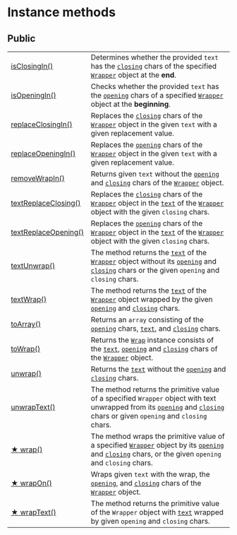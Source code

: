 # Instance methods

## Public

|                                               |                                                                                                                                                                                                                                                                                                                                      |
| --------------------------------------------- | ------------------------------------------------------------------------------------------------------------------------------------------------------------------------------------------------------------------------------------------------------------------------------------------------------------------------------------ |
| [isClosingIn()](isclosingin.md)               | Determines whether the provided `text` has the [`closing`](../../wrap/instance/accessors/#wrap.prototype.closing) chars of the specified [`Wrapper`](../wrapper.md) object at the **end**.                                                                                                                                           |
| [isOpeningIn()](isopeningin.md)               | Checks whether the provided `text` has the [`opening`](../../wrap/instance/accessors/#wrap.prototype.opening) chars of a specified [`Wrapper`](../wrapper.md) object at the **beginning**.                                                                                                                                           |
| [replaceClosingIn()](replaceclosingin.md)     | Replaces the [`closing`](../../wrap/instance/accessors/#wrap.prototype.closing) chars of the [`Wrapper`](../wrapper.md) object in the given `text` with a given replacement value.                                                                                                                                                   |
| [replaceOpeningIn()](replaceopeningin.md)     | Replaces the [`opening`](../../wrap/instance/accessors/#wrap.prototype.opening) chars of the [`Wrapper`](../wrapper.md) object in the given `text` with a given replacement value.                                                                                                                                                   |
| [removeWrapIn()](removewrapin.md)             | Returns given `text` without the [`opening`](../../wrap/instance/accessors/#wrap.prototype.opening) and [`closing`](../../wrap/instance/accessors/#wrap.prototype.closing) chars of the [`Wrapper`](../wrapper.md) object.                                                                                                           |
| [textReplaceClosing()](textreplaceclosing.md) | Replaces the [`closing`](../../wrap/instance/accessors/#wrap.prototype.closing) chars of the [`Wrapper`](../wrapper.md) object in the [`text`](../../wrap/instance/accessors/#wrap.prototype.text) of the [`Wrapper`](../wrapper.md) object with the given `closing` chars.                                                          |
| [textReplaceOpening()](textreplaceopening.md) | Replaces the [`opening`](../../wrap/instance/accessors/#wrap.prototype.opening) chars of the [`Wrapper`](../wrapper.md) object in the [`text`](../../wrap/instance/accessors/#wrap.prototype.text) of the [`Wrapper`](../wrapper.md) object with the given `closing` chars.                                                          |
| [textUnwrap()](textunwrap.md)                 | The method returns the [`text`](../../wrap/instance/accessors/#wrap.prototype.text) of the [`Wrapper`](../wrapper.md) object without its [`opening`](../../wrap/instance/accessors/#wrap.prototype.opening) and [`closing`](../../wrap/instance/accessors/#wrap.prototype.closing) chars or the given `opening` and `closing` chars. |
| [textWrap()](textwrap.md)                     | The method returns the [`text`](../../wrap/instance/accessors/#wrap.prototype.text) of the [`Wrapper`](../wrapper.md) object wrapped by the given [`opening`](../../wrap/instance/accessors/#wrap.prototype.opening) and [`closing`](../../wrap/instance/accessors/#wrap.prototype.closing) chars.                                   |
| [toArray()](toarray.md)                       | Returns an `array` consisting of the [`opening`](../../wrap/instance/accessors/#wrap.prototype.opening) chars, [`text`](../../wrap/instance/accessors/#wrap.prototype.text), and [`closing`](../../wrap/instance/accessors/#wrap.prototype.closing) chars.                                                                           |
| [toWrap()](towrap.md)                         | Returns the [`Wrap`](../../wrap/wrap.md) instance consists of the [`text`](../../wrap/instance/accessors/#wrap.prototype.text), [`opening`](../../wrap/instance/accessors/#wrap.prototype.opening) and [`closing`](../../wrap/instance/accessors/#wrap.prototype.closing) chars of the [`Wrapper`](../wrapper.md) object.            |
| [unwrap()](unwrap.md)                         | Returns the [`text`](../../wrap/instance/accessors/#wrap.prototype.text) without the [`opening`](../../wrap/instance/accessors/#wrap.prototype.opening) and [`closing`](../../wrap/instance/accessors/#wrap.prototype.closing) chars.                                                                                                |
| [unwrapText()](unwraptext.md)                 | The method returns the primitive value of a specified `Wrapper` object with text unwrapped from its [`opening`](../../wrap/instance/accessors/#wrap.prototype.opening) and [`closing`](../../wrap/instance/accessors/#wrap.prototype.closing) chars or given `opening` and `closing` chars.                                          |
| [★ wrap()](wrap.md)                           | The method wraps the primitive value of a specified [`Wrapper`](../wrapper.md) object by its [`opening`](../../wrap/instance/accessors/#wrap.prototype.opening) and [`closing`](../../wrap/instance/accessors/#wrap.prototype.closing) chars, or the given `opening` and `closing` chars.                                            |
| [★ wrapOn()](wrapon.md)                       | Wraps given `text` with the wrap, the [`opening`](../../wrap/instance/accessors/#wrap.prototype.opening), and [`closing`](../../wrap/instance/accessors/#wrap.prototype.closing) chars of the [`Wrapper`](../wrapper.md) object.                                                                                                     |
| [★ wrapText()](wraptext.md)                   | The method returns the primitive value of the `Wrapper` object with [`text`](../../wrap/instance/accessors/#wrap.prototype.text) wrapped by given `opening` and `closing` chars.                                                                                                                                                     |
